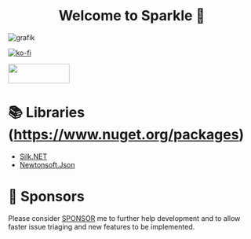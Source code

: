 <h1 align="center" style="margin-top: 0px;">Welcome to Sparkle 🎉</h1>

![grafik](https://user-images.githubusercontent.com/65916181/220327780-328a50de-def5-485a-b769-1f98b5c292ad.png)

[![ko-fi](https://ko-fi.com/img/githubbutton_sm.svg)](https://ko-fi.com/Q5Q6K0XC0)

[<img src="https://user-images.githubusercontent.com/65916181/229357115-d601e227-e80a-459d-974e-92905e192b08.png" width="125" height="40">](https://discord.gg/7XKw6YQa76)

📚 Libraries (https://www.nuget.org/packages)
==========================================
- [Silk.NET](https://www.nuget.org/packages/Silk.NET)
- [Newtonsoft.Json](https://github.com/JamesNK/Newtonsoft.Json)

💸 Sponsors
============
Please consider [SPONSOR](https://github.com/sponsors/MrScautHD) me to further help development and to allow faster issue triaging and new features to be implemented.
